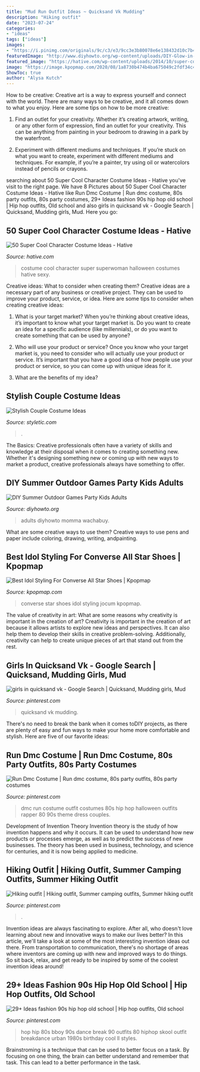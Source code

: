 ```yaml
---
title: "Mud Run Outfit Ideas ~ Quicksand Vk Mudding"
description: "Hiking outfit"
date: "2023-07-24"
categories:
- "ideas"
tags: ["ideas"]
images:
- "https://i.pinimg.com/originals/9c/c3/e3/9cc3e3b80078e6e138432d10c7b49026.jpg"
featuredImage: "http://www.diyhowto.org/wp-content/uploads/DIY-Glow-in-the-Dark-Ring-Toss-20-DIY-Summer-Outdoor-Games-For-Kids-Adults.jpg"
featured_image: "https://hative.com/wp-content/uploads/2014/10/super-cool-costume-ideas/13-superwoman-costume.jpg"
image: "https://image.kpopmap.com/2020/08/1a8730b474b4ba675049c2fdf34c4267.jpg"
ShowToc: true
author: "Alysa Kutch"
---
```



How to be creative:
Creative art is a way to express yourself and connect with the world. There are many ways to be creative, and it all comes down to what you enjoy. Here are some tips on how to be more creative:
1. Find an outlet for your creativity. Whether it’s creating artwork, writing, or any other form of expression, find an outlet for your creativity. This can be anything from painting in your bedroom to drawing in a park by the waterfront.

2. Experiment with different mediums and techniques. If you’re stuck on what you want to create, experiment with different mediums and techniques. For example, if you’re a painter, try using oil or watercolors instead of pencils or crayons.

	

		
searching about 50 Super Cool Character Costume Ideas - Hative you've visit to the right page. We have 8 Pictures about 50 Super Cool Character Costume Ideas - Hative like Run Dmc Costume | Run dmc costume, 80s party outfits, 80s party costumes, 29+ Ideas fashion 90s hip hop old school | Hip hop outfits, Old school and also girls in quicksand vk - Google Search | Quicksand, Mudding girls, Mud. Here you go:
		
    
## 50 Super Cool Character Costume Ideas - Hative

<img loading=lazy src="https://hative.com/wp-content/uploads/2014/10/super-cool-costume-ideas/13-superwoman-costume.jpg" onerror="this.onerror=null;this.src='https://tse3.mm.bing.net/th?id=OIP.UaBbFI7UmNL7FYnLT3LQkQHaLB&amp;pid=15.1';" alt="50 Super Cool Character Costume Ideas - Hative">

_Source: hative.com_

>costume cool character super superwoman halloween costumes hative sexy. 

	

Creative ideas: What to consider when creating them?
Creative ideas are a necessary part of any business or creative project. They can be used to improve your product, service, or idea. Here are some tips to consider when creating creative ideas:
1. What is your target market? When you’re thinking about creative ideas, it’s important to know what your target market is. Do you want to create an idea for a specific audience (like millennials), or do you want to create something that can be used by anyone?

2. Who will use your product or service? Once you know who your target market is, you need to consider who will actually use your product or service. It’s important that you have a good idea of how people use your product or service, so you can come up with unique ideas for it.

3. What are the benefits of my idea?

    
## Stylish Couple Costume Ideas

<img loading=lazy src="https://styletic.com/wp-content/uploads/2015/10/couple-costume-ideas/14-couple-costume-ideas.jpg" onerror="this.onerror=null;this.src='https://tse3.mm.bing.net/th?id=OIP.5eWxGIdwOPKB9GWIwHUfMAHaJ4&amp;pid=15.1';" alt="Stylish Couple Costume Ideas">

_Source: styletic.com_

>. 

	

The Basics:
Creative professionals often have a variety of skills and knowledge at their disposal when it comes to creating something new. Whether it's designing something new or coming up with new ways to market a product, creative professionals always have something to offer.

    
## DIY Summer Outdoor Games Party Kids Adults

<img loading=lazy src="http://www.diyhowto.org/wp-content/uploads/DIY-Glow-in-the-Dark-Ring-Toss-20-DIY-Summer-Outdoor-Games-For-Kids-Adults.jpg" onerror="this.onerror=null;this.src='https://tse4.mm.bing.net/th?id=OIP.sL2BvVWKirQo0alqWDv06AHaLD&amp;pid=15.1';" alt="DIY Summer Outdoor Games Party Kids Adults">

_Source: diyhowto.org_

>adults diyhowto momma wachabuy. 

	

What are some creative ways to use them?
Creative ways to use pens and paper include coloring, drawing, writing, andpainting.

    
## Best Idol Styling For Converse All Star Shoes | Kpopmap

<img loading=lazy src="https://image.kpopmap.com/2020/08/1a8730b474b4ba675049c2fdf34c4267.jpg" onerror="this.onerror=null;this.src='https://tse4.mm.bing.net/th?id=OIP.11Ew4USB6X304ZJpCPFAQgHaHU&amp;pid=15.1';" alt="Best Idol Styling For Converse All Star Shoes | Kpopmap">

_Source: kpopmap.com_

>converse star shoes idol styling jocum kpopmap. 

	

The value of creativity in art: What are some reasons why creativity is important in the creation of art?
Creativity is important in the creation of art because it allows artists to explore new ideas and perspectives. It can also help them to develop their skills in creative problem-solving. Additionally, creativity can help to create unique pieces of art that stand out from the rest.

    
## Girls In Quicksand Vk - Google Search | Quicksand, Mudding Girls, Mud

<img loading=lazy src="https://i.pinimg.com/736x/f5/91/77/f59177ac6b0bab0d23fc4a3e2a833acd--mud.jpg" onerror="this.onerror=null;this.src='https://tse3.mm.bing.net/th?id=OIP.Gi_I7GIoyQzS3HXB40XdJAAAAA&amp;pid=15.1';" alt="girls in quicksand vk - Google Search | Quicksand, Mudding girls, Mud">

_Source: pinterest.com_

>quicksand vk mudding. 

	

There's no need to break the bank when it comes toDIY projects, as there are plenty of easy and fun ways to make your home more comfortable and stylish. Here are five of our favorite ideas: 

    
## Run Dmc Costume | Run Dmc Costume, 80s Party Outfits, 80s Party Costumes

<img loading=lazy src="https://i.pinimg.com/736x/4b/44/1c/4b441ce3ae04b5e0123c5369a70c743a--run-dmc.jpg" onerror="this.onerror=null;this.src='https://tse4.mm.bing.net/th?id=OIP.u3a4wySwGmsc9kE6haFNPgHaJ3&amp;pid=15.1';" alt="Run Dmc Costume | Run dmc costume, 80s party outfits, 80s party costumes">

_Source: pinterest.com_

>dmc run costume outfit costumes 80s hip hop halloween outfits rapper 80 90s theme dress couples. 

	

Development of Invention Theory
Invention theory is the study of how invention happens and why it occurs. It can be used to understand how new products or processes emerge, as well as to predict the success of new businesses. The theory has been used in business, technology, and science for centuries, and it is now being applied to medicine.

    
## Hiking Outfit | Hiking Outfit, Summer Camping Outfits, Summer Hiking Outfit

<img loading=lazy src="https://i.pinimg.com/736x/4a/b0/01/4ab00182aaf3891d01040182269f5178.jpg" onerror="this.onerror=null;this.src='https://tse1.mm.bing.net/th?id=OIP.cZMuh_NorAzMGjhQ0MR3vwHaKL&amp;pid=15.1';" alt="Hiking outfit | Hiking outfit, Summer camping outfits, Summer hiking outfit">

_Source: pinterest.com_

>. 

	

Invention ideas are always fascinating to explore. After all, who doesn't love learning about new and innovative ways to make our lives better? In this article, we'll take a look at some of the most interesting invention ideas out there. From transportation to communication, there's no shortage of areas where inventors are coming up with new and improved ways to do things. So sit back, relax, and get ready to be inspired by some of the coolest invention ideas around!

    
## 29+ Ideas Fashion 90s Hip Hop Old School | Hip Hop Outfits, Old School

<img loading=lazy src="https://i.pinimg.com/originals/9c/c3/e3/9cc3e3b80078e6e138432d10c7b49026.jpg" onerror="this.onerror=null;this.src='https://tse3.mm.bing.net/th?id=OIP.C2yQFrVszCFmIKuPDMOZRAAAAA&amp;pid=15.1';" alt="29+ Ideas fashion 90s hip hop old school | Hip hop outfits, Old school">

_Source: pinterest.com_

>hop hip 80s bboy 90s dance break 90 outfits 80 hiphop skool outfit breakdance urban 1980s birthday cool ll styles. 

	

Brainstroming is a technique that can be used to better focus on a task. By focusing on one thing, the brain can better understand and remember that task. This can lead to a better performance in the task.


